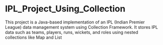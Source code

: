 # IPL_Project_Using_Collection
This project is a Java-based implementation of an IPL (Indian Premier League) data management system using Collection Framework. It stores IPL data such as teams, players, runs, wickets, and roles using nested collections like Map and List
